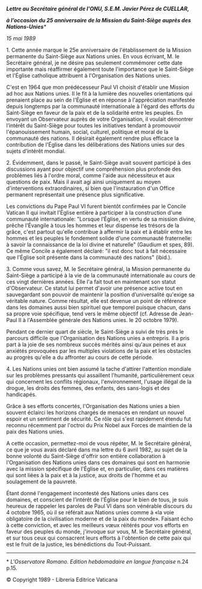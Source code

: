 ***Lettre au Secrétaire général de l'ONU, S.E.M. Javier Pérez de CUELLAR,***

***à l’occasion du 25 anniversaire de la Mission du Saint-Siège auprès des Nations-Unies**\**

*15 mai 1989*

1\. Cette année marque le 25e anniversaire de l'établissement de la Mission permanente du Saint-Siège aux Nations unies. En vous écrivant, M. Ie Secrétaire général, je ne désire pas seulement commémorer cette date importante mais réaffirmer également toute l'importance que le Saint-Siège et l'Église catholique attribuent à l'Organisation des Nations unies.

C'est en 1964 que mon prédécesseur Paul VI choisit d'établir une Mission ad hoc aux Nations unies. Il le fit à la lumière des nouvelles orientations qui prenaient place au sein de l'Église et en réponse à l'appréciation manifestée depuis longtemps par la communauté internationale à l'égard des efforts du Saint-Siège en faveur de la paix et de la solidarité entre les peuples. En envoyant un Observateur auprès de votre Organisation, il voulait démontrer l’intérêt du Saint-Siège pour toutes les initiatives tendant à promouvoir l'épanouissement humain, social, culturel, politique et moral de la communauté des nations. Il désirait également rendre plus efficace la contribution de l'Église dans les délibérations des Nations unies sur des sujets d’intérêt mondial.

2\. Évidemment, dans le passé, le Saint-Siège avait souvent participé à des discussions ayant pour objectif une compréhension plus profonde des problèmes liés à l'ordre moral, comme l'aide aux nécessiteux et aux questions de paix. Mais il avait agi ainsi uniquement au moyen d'interventions extraordinaires, si bien que l'instauration d'un Office permanent représentait une présence plus significative.

Les convictions du Pape Paul VI furent bientôt confirmées par le Concile Vatican II qui invitait l'Église entière à participer à la construction d'une communauté internationale: "Lorsque l’Église, en vertu de sa mission divine, prêche l'Évangile à tous les hommes et leur dispense les trésors de la grâce, c'est partout qu'elle contribue à affermir la paix et à établir entre les hommes et les peuples le fondement solide d'une communauté fraternelle: à savoir la connaissance de la loi divine et naturelle" (Gaudium et spes, 89). Ce même Concile a également déclaré: "il est donc tout à fait nécessaire que l'Église soit présente dans la communauté des nations" (ibid.).

3\. Comme vous savez, M. le Secrétaire général, la Mission permanente du Saint-Siège a participé à la vie de la communauté internationale au cours de ces vingt dernières années. Elle l'a fait tout en maintenant son statut d'Observateur. Ce statut lui permet d'avoir une présence active tout en sauvegardant son pouvoir de maintenir la position d’universalité qu'exige sa véritable nature. Comme résultat, elle est devenue un point de référence dans les domaines aussi bien spirituel que temporel puisque chacun, dans sa propre voie spécifique, tend vers le même objectif (cf. Adresse de Jean-Paul II à l'Assemblée générale des Nations unies. le 20 octobre 1979).

Pendant ce dernier quart de siècle, le Saint-Siège a suivi de très près le parcours difficile que l'Organisation des Nations unies a entrepris. Il a pris part à la joie de ses nombreux succès mérités ainsi qu'aux peines et aux anxiétés provoquées par les multiples violations de la paix et les obstacles au progrès qu'elle a du affronter au cours de cette période.

4\. Les Nations unies ont bien assumé la tache d'attirer l'attention mondiale sur les problèmes pressants qui assaillent l'humanité, particulièrement ceux qui concernent les conflits régionaux, l'environnement, l'usage illégal de la drogue, les droits des femmes, des enfants, des sans-logis et des handicapés.

Grâce à ses efforts concertés, l'Organisation des Nations unies a bien souvent éclairci les horizons chargés de menaces en rendant un nouvel espoir et un sentiment de sécurité. Ce rôle qui s'est rapidement étendu fut reconnu récemment par l'octroi du Prix Nobel aux Forces de maintien de la paix des Nations unies.

A cette occasion, permettez-moi de vous répéter, M. le Secrétaire général, ce que je vous avais déclaré dans ma lettre du 6 avril 1982, au sujet de la bonne volonté du Saint-Siège d'offrir son entière collaboration à l'Organisation des Nations unies dans ces domaines qui sont en harmonie avec la mission spécifique de l'Église et, en particulier, dans ces matières qui sont liées à la paix et à la justice, aux droits de l'homme et au soulagement de la pauvreté.

Étant donné l'engagement incontesté des Nations unies dans ces domaines, et conscient de l’intérêt de l'Église pour le bien de tous, je suis heureux de rappeler les paroles de Paul VI dans son vénérable discours du 4 octobre 1965, où il se référait aux Nations unies comme à «la voie obligatoire de la civilisation moderne et de la paix du monde». Faisant écho à cette conviction, et avec les meilleurs vœux réitérés pour vos efforts en faveur des peuples du monde, j'invoque sur vous, M. le Secrétaire général, et sur tous ceux qui consacrent leurs efforts à l'obtention de cette paix qui est le fruit de la justice, les bénédictions du Tout-Puissant.

* * *

\* *L'Osservatore Romano. Edition hebdomadaire en langue française* n.24 p.15.

© Copyright 1989 - Libreria Editrice Vaticana